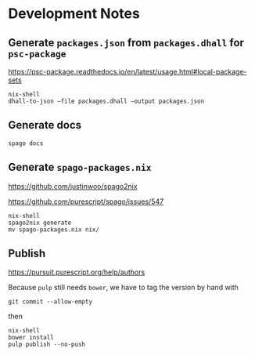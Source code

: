 # Development Notes

## Generate `packages.json` from `packages.dhall` for `psc-package`

https://psc-package.readthedocs.io/en/latest/usage.html#local-package-sets

```
nix-shell
dhall-to-json –file packages.dhall –output packages.json
```

## Generate docs

```
spago docs
```

## Generate `spago-packages.nix`

https://github.com/justinwoo/spago2nix

https://github.com/purescript/spago/issues/547

```
nix-shell
spago2nix generate
mv spago-packages.nix nix/
```

## Publish

https://pursuit.purescript.org/help/authors

Because `pulp` still needs `bower`, we have to tag the version by hand with

```
git commit --allow-empty
```

then

```
nix-shell
bower install
pulp publish --no-push
```

